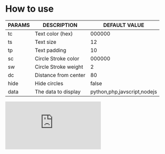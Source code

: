 # How to use

| PARAMS | DESCRIPTION          | DEFAULT VALUE               |
|--------|----------------------|-----------------------------|
| tc     | Text color (hex)     | 000000                      |
| ts     | Text size            | 12                          |
| tp     | Text padding         | 10                          |
| sc     | Circle Stroke color         | 000000                      |
| sw     | Circle Stroke weight        | 2                           |
| dc     | Distance from center | 80                          |
| hide   | Hide circles         | false                       |
| data   | The data to display  | python,php,javscript,nodejs |

![test](https://elwan.ch/github/cdp/cdp.php?data=python%2Cjavascript%2Cnode%20js%2Cc%23&tc=dddddd&sw=5&sc=55ff55)
